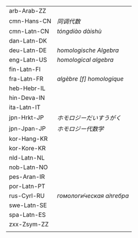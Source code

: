 | | |
|-|-|
| arb-Arab-ZZ |  |
| cmn-Hans-CN | _同调代数_ |
| cmn-Latn-CN | _tóngdiào dàishù_ |
| dan-Latn-DK |  |
| deu-Latn-DE | _homologische Algebra_ |
| eng-Latn-US | _homological algebra_ |
| fin-Latn-FI |  |
| fra-Latn-FR | _algèbre [f] homologique_ |
| heb-Hebr-IL |  |
| hin-Deva-IN |  |
| ita-Latn-IT |  |
| jpn-Hrkt-JP | _ホモロジーだいすうがく_ |
| jpn-Jpan-JP | _ホモロジー代数学_ |
| kor-Hang-KR |  |
| kor-Kore-KR |  |
| nld-Latn-NL |  |
| nob-Latn-NO |  |
| pes-Aran-IR |  |
| por-Latn-PT |  |
| rus-Cyrl-RU | _гомологи́ческая а́лгебра_ |
| swe-Latn-SE |  |
| spa-Latn-ES |  |
| zxx-Zsym-ZZ |  |
|  |  |
